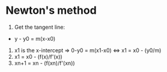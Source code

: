 # Newton's method

1. Get the tangent line:
 - y - y0 = m(x-x0)
1. x1 is the x-intercept => 0-y0 = m(x1-x0) <=> x1 = x0 - (y0/m)
1. x1 = x0 - (f(x)/f'(x))
1. xn+1 = xn - (f(xn)/f'(xn))
